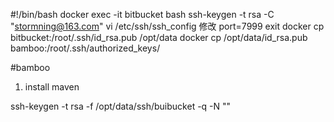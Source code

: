 #!/bin/bash
docker exec -it bitbucket bash
ssh-keygen -t rsa -C "stormning@163.com"
vi /etc/ssh/ssh_config
修改 port=7999
exit
docker cp bitbucket:/root/.ssh/id_rsa.pub /opt/data
docker cp /opt/data/id_rsa.pub bamboo:/root/.ssh/authorized_keys/



#bamboo
1. install maven

ssh-keygen -t rsa -f /opt/data/ssh/buibucket -q -N ""